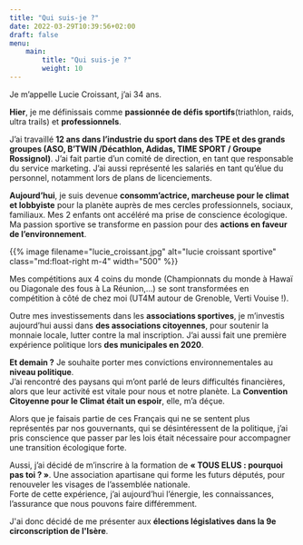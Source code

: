 ```yaml
---
title: "Qui suis-je ?"
date: 2022-03-29T10:39:56+02:00
draft: false
menu:
    main:
        title: "Qui suis-je ?"
        weight: 10
---
```


Je m’appelle Lucie Croissant, j’ai 34 ans.  

__Hier__, je me définissais comme __passionnée de défis sportifs__(triathlon, raids, ultra trails) et __professionnels__.

J’ai travaillé __12 ans dans l’industrie du sport dans des TPE et des grands groupes (ASO, B’TWIN /Décathlon, Adidas, TIME SPORT / Groupe Rossignol)__.
J’ai fait partie d’un comité de direction, en tant que responsable du service marketing. J’ai aussi représenté les salariés en tant qu’élue du personnel, notamment lors de plans de licenciements.


__Aujourd’hui__, je suis devenue __consomm’actrice, marcheuse pour le climat et lobbyiste__ pour la planète auprès de mes cercles professionnels, sociaux, familiaux.
Mes 2 enfants ont accéléré ma prise de conscience écologique. Ma passion sportive se transforme en passion pour des __actions  en faveur de l’environnement__.

{{% image filename="lucie_croissant.jpg" alt="lucie croissant sportive" class="md:float-right m-4" width="500" %}}


Mes compétitions aux 4 coins du monde (Championnats du monde à Hawaï ou Diagonale des fous à La Réunion,...) 
se sont transformées en compétition à côté de chez moi (UT4M autour de Grenoble, Verti Vouise !).


Outre mes investissements dans les __associations sportives__, je m’investis aujourd’hui aussi dans __des associations citoyennes__, 
pour soutenir la monnaie locale, lutter contre la mal inscription.
J’ai aussi fait une première expérience politique lors __des municipales en 2020__.


__Et demain ?__
Je souhaite porter mes convictions environnementales au __niveau politique__.  
J’ai rencontré des paysans qui m’ont parlé de leurs difficultés financières, alors que leur activité est vitale pour nous
et notre planète. La __Convention Citoyenne pour le Climat était un espoir__, elle, m’a déçue.

Alors que je faisais partie de ces Français qui ne se sentent plus représentés par nos gouvernants, 
qui se désintéressent de la politique, j’ai pris conscience que passer par les lois était nécessaire pour accompagner une transition écologique forte.

Aussi, j’ai décidé de m’inscrire à la formation de __« TOUS ELUS : pourquoi pas toi ? »__.
Une association apartisane qui forme les futurs députés, pour renouveler les visages de l’assemblée nationale.  
Forte de cette expérience, j’ai aujourd’hui l’énergie, les connaissances, l’assurance que nous pouvons faire différemment.

J'ai donc décidé de me présenter aux __élections législatives dans la 9e circonscription de l'Isère__. 
